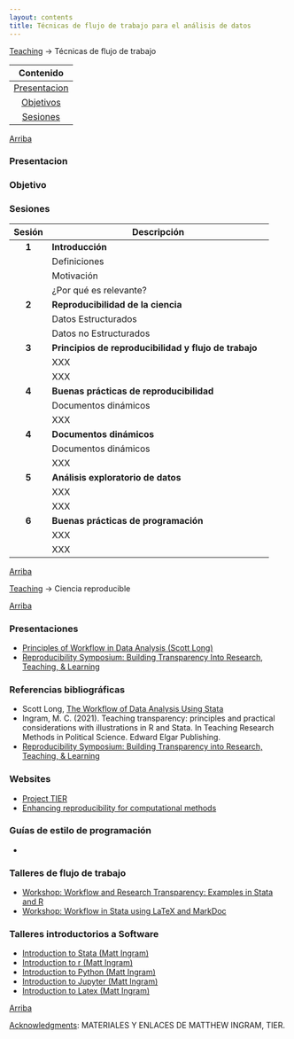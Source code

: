 ```yaml
---
layout: contents
title: Técnicas de flujo de trabajo para el análisis de datos
---
```


<a name="Contenido"></a>

[Teaching](../../teaching) &rarr; Técnicas de flujo de trabajo

| Contenido |
| :---: |
| [Presentacion](#Presentacion) |
| [Objetivos](#Objetivo) |
| [Sesiones](#Sesiones) |

[Arriba](#Contenido)

### <a name="Presentacion"></a>Presentacion

### <a name="Objetivo"></a>Objetivo

### <a name="Sesiones"></a>Sesiones

| Sesión       | Descripción  |
|:-------------:|--------------|
| **1**         | **Introducción** &nbsp;&nbsp; <a href="https://crenteriam.github.io/workshops/flujo-de-trabajo/introduccion/" style="color:black;"><i class="fa fa-folder-open" style="font-size:1em"></i></a> |
|               | Definiciones  |
|               | Motivación |
|               | ¿Por qué es relevante? |
| **2**         | **Reproducibilidad de la ciencia** &nbsp;&nbsp; <a href="https://crenteriam.github.io/workshops/flujo-de-trabajo/reproducibilidad-ciencia/" style="color:black;"><i class="fa fa-folder-open" style="font-size:1em"></i></a> |
|               |  Datos Estructurados |
|               | Datos no Estructurados  |
| **3**         | **Principios de reproducibilidad y flujo de trabajo** &nbsp;&nbsp; <a href="https://crenteriam.github.io/workshops/flujo-de-trabajo/reproducibilidad-principios/" style="color:black;"><i class="fa fa-folder-open" style="font-size:1em"></i></a> |
|               |  XXX |
|               |  XXX  |
| **4**         | **Buenas prácticas de reproducibilidad** &nbsp;&nbsp; <a href="https://crenteriam.github.io/workshops/flujo-de-trabajo/reproducibilidad-practicas/" style="color:black;"><i class="fa fa-folder-open" style="font-size:1em"></i></a> |
|               |  Documentos dinámicos |
|               |  XXX  |
| **4**         | **Documentos dinámicos** &nbsp;&nbsp; <a href="https://crenteriam.github.io/training/dynamic-documents/dynamicdocs-stata/" style="color:black;"><i class="fa fa-folder-open" style="font-size:1em"></i></a> |
|               |  Documentos dinámicos |
|               |  XXX  |
| **5**         | **Análisis exploratorio de datos** &nbsp;&nbsp; <a href="https://crenteriam.github.io/workshops/flujo-de-trabajo/eda/" style="color:black;"><i class="fa fa-folder-open" style="font-size:1em"></i></a> |
|               |  XXX |
|               |  XXX  |
| **6**         | **Buenas prácticas de programación** &nbsp;&nbsp; <a href="https://crenteriam.github.io/workshops/flujo-de-trabajo/programacion/" style="color:black;"><i class="fa fa-folder-open" style="font-size:1em"></i></a> |
|               |  XXX |
|               |  XXX  |

[Arriba](#Contenido)

<a name="Contenido"></a>

[Teaching](../../teaching) &rarr; Ciencia reproducible

[Arriba](#Contenido)

### Presentaciones
- [Principles of Workflow in Data Analysis (Scott Long)](https://media.dlib.indiana.edu/media_objects/6h440x04w)
- [Reproducibility Symposium: Building Transparency Into Research, Teaching, & Learning](https://www.youtube.com/watch?v=oVitDKKCLZ8&t=129s&ab_channel=ualbanylibrary)

### Referencias bibliográficas
- Scott Long, [The Workflow of Data Analysis Using Stata](https://www.stata.com/bookstore/workflow-data-analysis-stata/)
- Ingram, M. C. (2021). Teaching transparency: principles and practical considerations with illustrations in R and Stata. In Teaching Research Methods in Political Science. Edward Elgar Publishing.
- [Reproducibility Symposium: Building Transparency into Research, Teaching, & Learning](https://scholarsarchive.library.albany.edu/open_access_week/2019/schedule/2/)

### Websites
- [Project TIER](https://www.projecttier.org/)
- [Enhancing reproducibility for computational methods](http://science.sciencemag.org/content/354/6317/1240)

### Guías de estilo de programación
-
### Talleres de flujo de trabajo
- [Workshop: Workflow and Research Transparency: Examples in Stata and R](http://mattingram.net/teaching/workshops/workflowRstata/)
- [Workshop: Workflow in Stata using LaTeX and MarkDoc](http://mattingram.net/teaching/workshops/workflowstata/)

### Talleres introductorios a Software
- [Introduction to Stata (Matt Ingram)](http://mattingram.net/teaching/workshops/introstata/)
- [Introduction to r (Matt Ingram)](http://mattingram.net/teaching/workshops/introR/)
- [Introduction to Python (Matt Ingram)](http://mattingram.net/teaching/workshops/introPython/)
- [Introduction to Jupyter (Matt Ingram)](http://mattingram.net/teaching/workshops/introjupyter/)
- [Introduction to Latex (Matt Ingram)](http://mattingram.net/teaching/workshops/introlatex/)

[Arriba](#Contenido)


<u>Acknowledgments</u>: MATERIALES Y ENLACES DE MATTHEW INGRAM, TIER.

